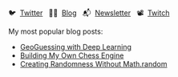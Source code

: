  🐦 &nbsp;[Twitter](https://twitter.com/healeycodes)&nbsp;&nbsp;  ✍🏻 &nbsp;[Blog](https://healeycodes.com)&nbsp;&nbsp; 📬 &nbsp;[Newsletter](https://buttondown.email/healeycodes) &nbsp;&nbsp;📽 &nbsp;[Twitch](https://www.twitch.tv/healeycodes)

My most popular blog posts:

- [GeoGuessing with Deep Learning](https://healeycodes.com/geoguessing-with-deep-learning/) 
- [Building My Own Chess Engine](https://healeycodes.com/building-my-own-chess-engine/)
- [Creating Randomness Without Math.random](https://healeycodes.com/creating-randomness/)

